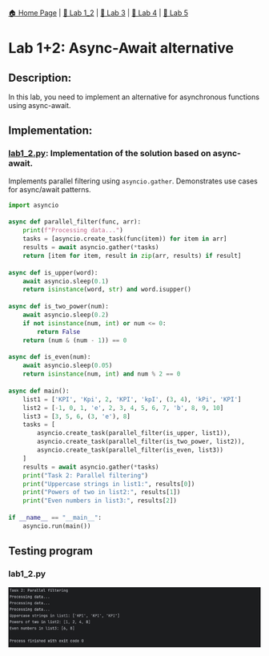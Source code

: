 [🏠 Home Page](../) | [📝 Lab 1_2](/) | [📝 Lab 3](../lab3/) | [📝 Lab 4](../lab4/) | [📝 Lab 5](../lab5/)

# Lab 1+2: Async-Await alternative
## Description:
In this lab, you need to implement an alternative for asynchronous functions using async-await.
## Implementation:

### [lab1_2.py](./lab1_2.py): Implementation of the solution based on async-await.
Implements parallel filtering using `asyncio.gather`. Demonstrates use cases for async/await patterns.
```python
import asyncio

async def parallel_filter(func, arr):
    print(f"Processing data...")
    tasks = [asyncio.create_task(func(item)) for item in arr]
    results = await asyncio.gather(*tasks)
    return [item for item, result in zip(arr, results) if result]

async def is_upper(word):
    await asyncio.sleep(0.1)
    return isinstance(word, str) and word.isupper()

async def is_two_power(num):
    await asyncio.sleep(0.2)
    if not isinstance(num, int) or num <= 0:
        return False
    return (num & (num - 1)) == 0

async def is_even(num):
    await asyncio.sleep(0.05)
    return isinstance(num, int) and num % 2 == 0

async def main():
    list1 = ['KPI', 'Kpi', 2, 'KPI', 'kpI', (3, 4), 'kPi', 'KPI']
    list2 = [-1, 0, 1, 'e', 2, 3, 4, 5, 6, 7, 'b', 8, 9, 10]
    list3 = [3, 5, 6, (3, 'e'), 8]
    tasks = [
        asyncio.create_task(parallel_filter(is_upper, list1)),
        asyncio.create_task(parallel_filter(is_two_power, list2)),
        asyncio.create_task(parallel_filter(is_even, list3))
    ]
    results = await asyncio.gather(*tasks)
    print("Task 2: Parallel filtering")
    print("Uppercase strings in list1:", results[0])
    print("Powers of two in list2:", results[1])
    print("Even numbers in list3:", results[2])

if __name__ == "__main__":
    asyncio.run(main())
```

## Testing program

### lab1_2.py
<img src="./media/1.png">

